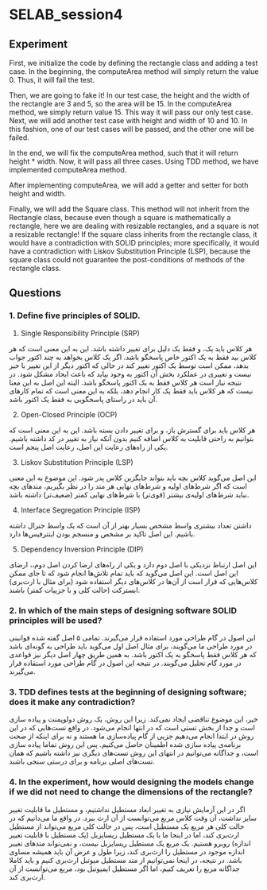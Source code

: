 # SELAB_session4

## Experiment

First, we initialize the code by defining the rectangle class and adding a test case. In the beginning, the computeArea method will simply return the value 0. Thus, it will fail the test.

Then, we are going to fake it! In our test case, the height and the width of the rectangle are 3 and 5, so the area will be 15. In the computeArea method, we simply return value 15. This way it will pass our only test case. Next, we will add another test case with height and width of 10 and 10. In this fashion, one of our test cases will be passed, and the other one will be failed.

In the end, we will fix the computeArea method, such that it will return height * width. Now, it will pass all three cases. Using TDD method, we have implemented computeArea method.

After implementing computeArea, we will add a getter and setter for both height and width.

Finally, we will add the Square class. This method will not inherit from the Rectangle class, because even though a square is mathematically a rectangle, here we are dealing with resizable rectangles, and a square is not a resizable rectangle! If the square class inherits from the rectangle class, it would have a contradiction with SOLID principles; more specifically, it would have a contradiction with Liskov Substitution Principle (LSP), because the square class could not guarantee the post-conditions of methods of the rectangle class.

## Questions

### 1. Define five principles of SOLID.

1) Single Responsibility Principle (SRP)

هر کلاس باید یک، و فقط یک دلیل برای تغییر داشته باشد. این به این معنی است که هر کلاس بید فقط به یک اکتور خاص پاسخگو باشد. اگر یک کلاس بخواهد به چند اکتور جواب بدهد، ممکن است توسط یک اکتور تغییر کند در حالی که اکتور  دیگر از این تغییر با خبر نیست و تغییری در عملکرد بخش‌ آن اکتور به وجود بیاید که باعث ایجاد مشکل شود. در نتیجه نیاز است هر کلاس فقط به یک اکتور پاسخگو باشد. البته این اصل به این معنا نیست که هر کلاس باید فقط یک کار انجام دهد، بلکه به این معنی است که تمام کار‌های آن باید در راستای پاسخگویی به فقط یک اکتور باشد.
 
2) Open-Closed Principle (OCP)

هر کلاس باید برای گسترش باز، و برای تغییر دادن بسته باشد. این به این معنی است که بتوانیم به راحتی قابلیت به کلاس اضافه کنیم بدون آنکه نیاز به تغییر در کد داشته باشیم. یکی از راه‌های رعایت این اصل، رعایت اصل پنجم است. 

3) Liskov Substitution Principle (LSP)

این اصل می‌گوید کلاس بچه باید بتواند جایگزین کلاس پدر شود. این موضوع به این معنی است که اگر شرط‌‌های اولیه و شرط‌های نهایی هر متد را در نظر بگیریم، متد‌های بچه نباید شرط‌های اولیه‌ی بیشتر (قوی‌تر) یا شرط‌های نهایی کمتر (ضعیف‌تر) داشته باشد.

4) Interface Segregation Principle (ISP)

داشتن تعداد بیشتری واسط مشخص بسیار بهتر از آن است که یک واسط جنرال داشته باشیم. این اصل تاکید بر مشخص و منسجم بودن اینترفیس‌ها دارد.

5) Dependency Inversion Principle (DIP)

این اصل ارتباط نزدیکی با اصل دوم دارد و یکی از راه‌های ارضا کردن اصل دوم،، ارضای این اصل است. این اصل می‌گوید که باید تمام تلاش‌ها انجام شود که تا جای ممکن کلاس‌هایی که قرار است از آن‌ها در کلاس‌های دیگر استفاده شود (برای مثال با ارث‌بری) ابسترکت (حالت کلی و با جزییات کمتر) باشند.


### 2. In which of the main steps of designing software SOLID principles will be used?

این اصول در گام طراحی مورد استفاده قرار می‌گیرند. تمامی ۵ اصل گفته شده قوانینی در مورد طراحی ما می‌گویند، برای مثال اصل اول می‌گوید باید طراحی به گونه‌ای باشد که هر کلاس فقط پاسخگو به یک اکتور باشد. به همین طریق چهار اصل دیگر نیز قواعدی در مورد گام تحلیل می‌گویند. در نتیجه این اصول در گام طراحی مورد استفاده قرار می‌گیرند.

### 3. TDD defines tests at the beginning of designing software; does it make any contradiction?

خیر، این موضوع تناقضی ایجاد نمی‌کند. زیرا این روش، یک روش دولوپمنت و پیاده سازی است و جدا از بخش تستی است که در انتها انجام می‌شود. در واقع تست‌هایی که در این روش در ابتدا انجام می‌دهیم جزیی از گام پیاده‌سازی ما هستند و نه برای اینکه از صحت برنامه‌ی پیاده سازی شده اطمینان حاصل می‌کنیم. پس این روش تماما پیاده سازی است، و جداگانه می‌توانیم در انتهای این روش تست‌های دیگری نیز داشته باشیم که همان تست‌های اصلی برنامه و برای درستی سنجی باشند.

### 4. In the experiment, how would designing the models change if we did not need to change the dimensions of the rectangle?

اگر در این آزمایش نیازی به تغییر ابعاد مستطیل نداشتیم، و مستطیل ما قابلیت تغییر سایز نداشت، آن وقت کلاس مربع می‌توانست از آن ارث ببرد. در واقع ما می‌دانیم که در حالت کلی هر مربع یک مستطیل است، پس در حالت کلی مربع می‌تواند از مستطیل ارث‌بری کند، اما در اینجا ما با یک مستطیل ریسایزبل (یک مستطیل با قابلیت تغییر اندازه) روبرو هستیم. یک مربع یک مستطیل ریسایزبل نیست، و نمی‌تواند متد‌های تغییر اندازه موجود در مستطیل را ارث‌بری کند، زیرا طول و عرض آن باید همیشه مساوی باشد. در نتیجه، در اینجا نمی‌توانیم از متد مستطیل میوتبل ارث‌بری کنیم و باید کاملا جداگانه مربع را تعریف کنیم، اما اگر مستطیل ایمیوتبل بود، مربع می‌توانست از آن ارث‌بری کند.